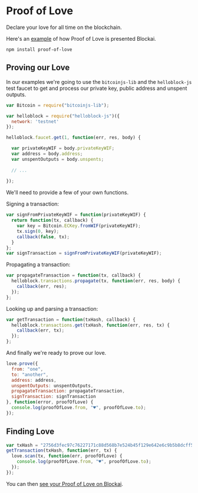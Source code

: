 Proof of Love
===

Declare your love for all time on the blockchain.

Here's an [example](https://www.blockai.com/tx/2756d3fec97c76227171c88d568b7e524b45f129e642e6c9b5b8dcff50e4a091) of how Proof of Love is presented Blockai.

```
npm install proof-of-love
```

Proving our Love
---

In our examples we're going to use the ```bitcoinjs-lib``` and the ```helloblock-js``` test faucet to get and process our private key, public address and unspent outputs.

```javascript
var Bitcoin = require("bitcoinjs-lib");

var helloblock = require("helloblock-js")({
  network: 'testnet'
});

helloblock.faucet.get(1, function(err, res, body) {

  var privateKeyWIF = body.privateKeyWIF;
  var address = body.address;
  var unspentOutputs = body.unspents;
  
  // ...
  
});
```

We'll need to provide a few of your own functions.

Signing a transaction:
```javascript
var signFromPrivateKeyWIF = function(privateKeyWIF) {
  return function(tx, callback) {
    var key = Bitcoin.ECKey.fromWIF(privateKeyWIF);
    tx.sign(0, key); 
    callback(false, tx);
  }
};
var signTransaction = signFromPrivateKeyWIF(privateKeyWIF);
```

Propagating a transaction:
```javascript
var propagateTransaction = function(tx, callback) {
  helloblock.transactions.propagate(tx, function(err, res, body) {
    callback(err, res);
  });
};
```

Looking up and parsing a transaction:
```javascript
var getTransaction = function(txHash, callback) {
  helloblock.transactions.get(txHash, function(err, res, tx) {
    callback(err, tx);
  });
};
```

And finally we're ready to prove our love.

```javascript
love.prove({
  from: "one",
  to: "another",
  address: address,
  unspentOutputs: unspentOutputs,
  propagateTransaction: propagateTransaction,
  signTransaction: signTransaction
}, function(error, proofOfLove) {
  console.log(proofOfLove.from, "♥", proofOfLove.to);
});
```

Finding Love
---

```javascript
var txHash = "2756d3fec97c76227171c88d568b7e524b45f129e642e6c9b5b8dcff50e4a091";
getTransaction(txHash, function(err, tx) {
  love.scan(tx, function(err, proofOfLove) {
    console.log(proofOfLove.from, "♥", proofOfLove.to);
  });
});
```

You can then [see your Proof of Love on Blockai](https://www.blockai.com/tx/2756d3fec97c76227171c88d568b7e524b45f129e642e6c9b5b8dcff50e4a091).
